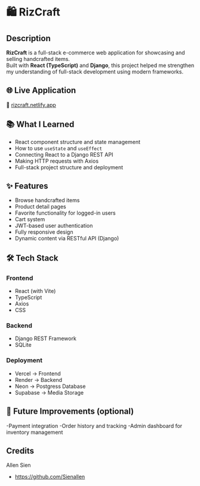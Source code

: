 # 🛍️ RizCraft

## Description

**RizCraft** is a full-stack e-commerce web application for showcasing and selling handcrafted items.  
Built with **React (TypeScript)** and **Django**, this project helped me strengthen my understanding of full-stack development using modern frameworks.

## 🌐 Live Application

🔗 [rizcraft.netlify.app](https://rizcraft.netlify.app/)

## 📚 What I Learned

- React component structure and state management
- How to use `useState` and `useEffect`
- Connecting React to a Django REST API
- Making HTTP requests with Axios
- Full-stack project structure and deployment

## ✨ Features

- Browse handcrafted items
- Product detail pages
- Favorite functionality for logged-in users
- Cart system
- JWT-based user authentication
- Fully responsive design
- Dynamic content via RESTful API (Django)

## 🛠️ Tech Stack

### Frontend

- React (with Vite)
- TypeScript
- Axios
- CSS

### Backend

- Django REST Framework
- SQLite

### Deployment

- Vercel -> Frontend
- Render -> Backend
- Neon -> Postgress Database
- Supabase -> Media Storage

## 🚀 Future Improvements (optional)

-Payment integration
-Order history and tracking
-Admin dashboard for inventory management

## Credits

Allen Sien

- https://github.com/Sienallen
